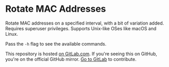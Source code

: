 # Rotate MAC Addresses

Rotate MAC addresses on a specified interval, with a bit of variation added.
Requires superuser privileges. Supports Unix-like OSes like macOS and Linux.

Pass the `-h` flag to see the available commands.

This repository is hosted [on
GitLab.com](https://gitlab.com/louis.jackman/rotate_mac_address). If you're
seeing this on GitHub, you're on the official GitHub mirror. [Go to
GitLab](https://gitlab.com/louis.jackman/rotate_mac_address) to contribute.

